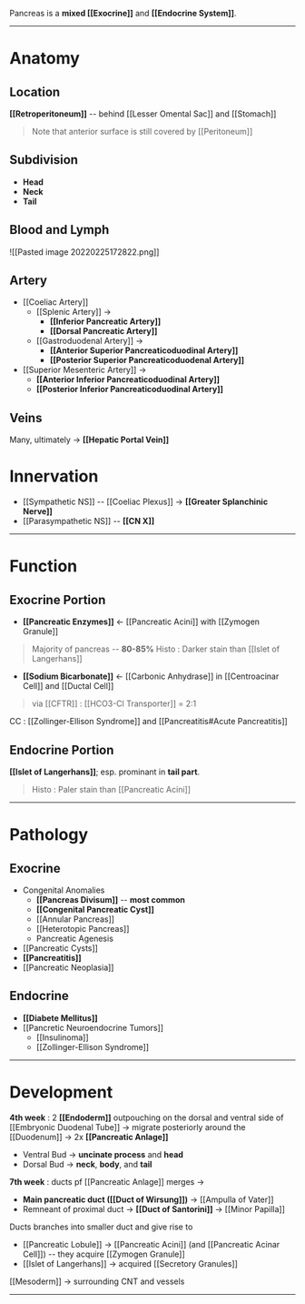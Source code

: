 Pancreas is a **mixed [[Exocrine]]** and **[[Endocrine System]]**.

---

# Anatomy
## Location
**[[Retroperitoneum]]** -- behind [[Lesser Omental Sac]] and [[Stomach]]
> Note that anterior surface is still covered by [[Peritoneum]]

## Subdivision
- **Head**
- **Neck**
- **Tail**

## Blood and Lymph

![[Pasted image 20220225172822.png]]

## Artery
- [[Coeliac Artery]]
	- [[Splenic Artery]] →
		- **[[Inferior Pancreatic Artery]]**
		- **[[Dorsal Pancreatic Artery]]**
	- [[Gastroduodenal Artery]] →
		- **[[Anterior Superior Pancreaticoduodinal Artery]]**
		- **[[Posterior Superior Pancreaticoduodenal Artery]]**
- [[Superior Mesenteric Artery]] →
	- **[[Anterior Inferior Pancreaticoduodinal Artery]]**
	- **[[Posterior Inferior Pancreaticoduodinal Artery]]**

## Veins
Many, ultimately → **[[Hepatic Portal Vein]]**

# Innervation
- [[Sympathetic NS]] -- [[Coeliac Plexus]] → **[[Greater Splanchinic Nerve]]**
- [[Parasympathetic NS]] -- **[[CN X]]**

---

# Function
## Exocrine Portion
- **[[Pancreatic Enzymes]]** <- [[Pancreatic Acini]] with [[Zymogen Granule]]
> Majority of pancreas -- **80-85%**
> Histo : Darker stain than [[Islet of Langerhans]]
- **[[Sodium Bicarbonate]]** <- [[Carbonic Anhydrase]] in [[Centroacinar Cell]] and [[Ductal Cell]]
> via [[CFTR]] : [[HCO3-Cl Transporter]] = 2:1

CC : [[Zollinger-Ellison Syndrome]] and [[Pancreatitis#Acute Pancreatitis]]

## Endocrine Portion
**[[Islet of Langerhans]]**; esp. prominant in **tail part**.
> Histo : Paler stain than [[Pancreatic Acini]]

---

# Pathology
## Exocrine
- Congenital Anomalies
	- **[[Pancreas Divisum]]** -- **most common**
	- **[[Congenital Pancreatic Cyst]]**
	- [[Annular Pancreas]]
	- [[Heterotopic Pancreas]]
	- Pancreatic Agenesis
- [[Pancreatic Cysts]]
- **[[Pancreatitis]]**
- [[Pancreatic Neoplasia]]

## Endocrine
- **[[Diabete Mellitus]]**
- [[Pancretic Neuroendocrine Tumors]]
	- [[Insulinoma]]
	- [[Zollinger-Ellison Syndrome]]

---

# Development
**4th week** : 2 **[[Endoderm]]** outpouching on the dorsal and ventral side of [[Embryonic Duodenal Tube]] -> migrate posteriorly around the [[Duodenum]] -> 2x **[[Pancreatic Anlage]]**
- Ventral Bud → **uncinate process** and **head**
- Dorsal Bud → **neck**, **body**, and **tail**

**7th week** : ducts pf [[Pancreatic Anlage]] merges ->
- **Main pancreatic duct ([[Duct of Wirsung]])** -> [[Ampulla of Vater]] 
- Remneant of proximal duct -> **[[Duct of Santorini]]** -> [[Minor Papilla]]

Ducts branches into smaller duct and give rise to 
- [[Pancreatic Lobule]] -> [[Pancreatic Acini]] (and [[Pancreatic Acinar Cell]]) -- they acquire [[Zymogen Granule]]
- [[Islet of Langerhans]] -> acquired [[Secretory Granules]]

[[Mesoderm]] → surrounding CNT and vessels

---
